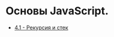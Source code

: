# Основы JavaScript.

- [4.1 - Рекурсия и стек](https://github.com/13RedFox/JS_Book/blob/main/4/js/1.js)
